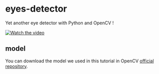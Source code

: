 # eyes-detector

Yet another eye detector with Python and OpenCV !

[![Watch the video](https://img.youtube.com/vi/raxL_aR0p0Y/0.jpg)](https://www.youtube.com/watch?v=raxL_aR0p0Y)

## model

You can download the model we used in this tutorial in OpenCV [official repository](https://github.com/opencv/opencv).
